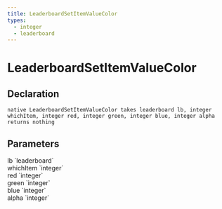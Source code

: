 ```yaml
---
title: LeaderboardSetItemValueColor
types:
  - integer
  - leaderboard
---
```


# LeaderboardSetItemValueColor

## Declaration

```
native LeaderboardSetItemValueColor takes leaderboard lb, integer whichItem, integer red, integer green, integer blue, integer alpha returns nothing
```

## Parameters
<dl>
  <dt>lb `leaderboard`</dt>
  <dd></dd>

  <dt>whichItem `integer`</dt>
  <dd></dd>

  <dt>red `integer`</dt>
  <dd></dd>

  <dt>green `integer`</dt>
  <dd></dd>

  <dt>blue `integer`</dt>
  <dd></dd>

  <dt>alpha `integer`</dt>
  <dd></dd>
</dl>